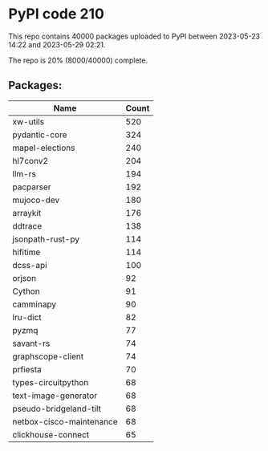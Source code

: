 # PyPI code 210

This repo contains 40000 packages uploaded to PyPI between 
2023-05-23 14:22 and 2023-05-29 02:21.

The repo is 20% (8000/40000) complete.

## Packages:

| Name  | Count |
| ----- | ----- |
| xw-utils | 520 |
| pydantic-core | 324 |
| mapel-elections | 240 |
| hl7conv2 | 204 |
| llm-rs | 194 |
| pacparser | 192 |
| mujoco-dev | 180 |
| arraykit | 176 |
| ddtrace | 138 |
| jsonpath-rust-py | 114 |
| hifitime | 114 |
| dcss-api | 100 |
| orjson | 92 |
| Cython | 91 |
| camminapy | 90 |
| lru-dict | 82 |
| pyzmq | 77 |
| savant-rs | 74 |
| graphscope-client | 74 |
| prfiesta | 70 |
| types-circuitpython | 68 |
| text-image-generator | 68 |
| pseudo-bridgeland-tilt | 68 |
| netbox-cisco-maintenance | 68 |
| clickhouse-connect | 65 |


